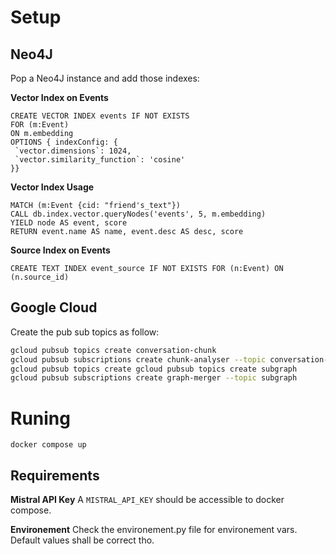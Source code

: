 # Setup

## Neo4J

Pop a Neo4J instance and add those indexes:

**Vector Index on Events**

```cypher
CREATE VECTOR INDEX events IF NOT EXISTS
FOR (m:Event)
ON m.embedding
OPTIONS { indexConfig: {
 `vector.dimensions`: 1024,
 `vector.similarity_function`: 'cosine'
}}
```

**Vector Index Usage**
```cypher
MATCH (m:Event {cid: "friend's_text"})
CALL db.index.vector.queryNodes('events', 5, m.embedding)
YIELD node AS event, score
RETURN event.name AS name, event.desc AS desc, score
```

**Source Index on Events**
```cypher
CREATE TEXT INDEX event_source IF NOT EXISTS FOR (n:Event) ON (n.source_id)
```
## Google Cloud

Create the pub sub topics as follow:

```bash
gcloud pubsub topics create conversation-chunk
gcloud pubsub subscriptions create chunk-analyser --topic conversation-chunk
gcloud pubsub topics create gcloud pubsub topics create subgraph
gcloud pubsub subscriptions create graph-merger --topic subgraph
```
# Runing

`docker compose up`

## Requirements

**Mistral API Key**
A `MISTRAL_API_KEY` should be accessible to docker compose.

**Environement**
Check the environement.py file for environement vars. Default values shall be correct tho.